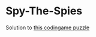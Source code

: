 # Spy-The-Spies
Solution to [this codingame puzzle](https://www.codingame.com/training/expert/spy-the-spies)
